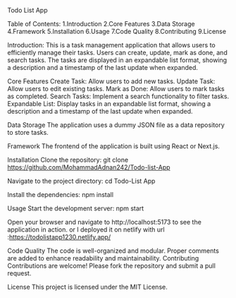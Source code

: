 Todo List App

Table of Contents:
1.Introduction
2.Core Features
3.Data Storage
4.Framework
5.Installation
6.Usage
7.Code Quality
8.Contributing
9.License

Introduction:
This is a task management application that allows users to efficiently manage their tasks. Users can create, update, mark as done, and search tasks. The tasks are displayed in an expandable list format, showing a description and a timestamp of the last update when expanded.

Core Features
Create Task: Allow users to add new tasks.
Update Task: Allow users to edit existing tasks.
Mark as Done: Allow users to mark tasks as completed.
Search Tasks: Implement a search functionality to filter tasks.
Expandable List: Display tasks in an expandable list format, showing a description and a timestamp of the last update when expanded.

Data Storage
The application uses a dummy JSON file as a data repository to store tasks.

Framework
The frontend of the application is built using React or Next.js.

Installation
Clone the repository:
git clone https://github.com/MohammadAdnan242/Todo-list-App

Navigate to the project directory:
cd Todo-List App

Install the dependencies:
npm install

Usage
Start the development server:
npm start

Open your browser and navigate to http://localhost:5173 to see the application in action.
or
I deployed it on netlify with url :https://todolistapp1230.netlify.app/

Code Quality
The code is well-organized and modular.
Proper comments are added to enhance readability and maintainability.
Contributing
Contributions are welcome! Please fork the repository and submit a pull request.

License
This project is licensed under the MIT License.
